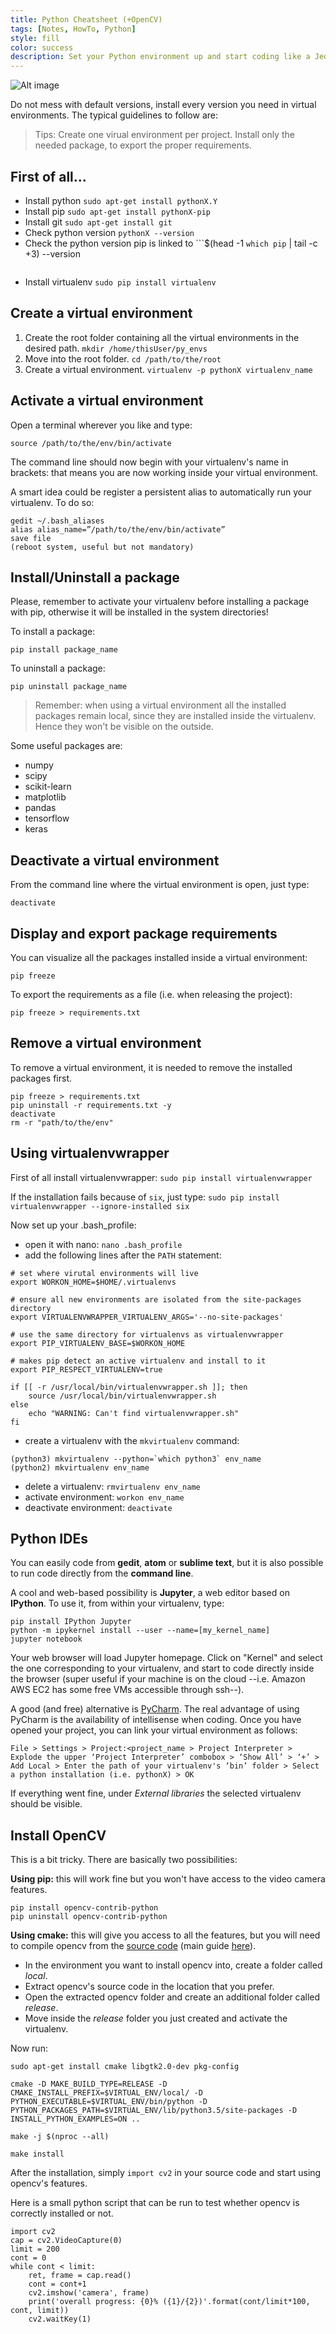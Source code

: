 ```yaml
---
title: Python Cheatsheet (+OpenCV)
tags: [Notes, HowTo, Python]
style: fill
color: success
description: Set your Python environment up and start coding like a Jedi.
---
```


![Alt image](https://gabrielecorni.github.io/blog/docs/2017-12-12-python-venv-opencv/py_cv_logo.png)

Do not mess with default versions, install every version you need in virtual environments.
The typical guidelines to follow are:
> Tips:
> Create one virual environment per project.
> Install only the needed package, to export the proper requirements.

## First of all...
* Install python `sudo apt-get install pythonX.Y`
* Install pip `sudo apt-get install pythonX-pip`
* Install git `sudo apt-get install git`
* Check python version `pythonX --version`
* Check the python version pip is linked to
    ```$(head -1 `which pip` | tail -c +3) --version
    ```
* Install virtualenv `sudo pip install virtualenv`

## Create a virtual environment
1. Create the root folder containing all the virtual environments in the desired path. 
```mkdir /home/thisUser/py_envs```
2. Move into the root folder. 
```cd /path/to/the/root```
3. Create a virtual environment. 
```virtualenv -p pythonX virtualenv_name```

## Activate a virtual environment
Open a terminal wherever you like and type:

    source /path/to/the/env/bin/activate

The command line should now begin with your virtualenv's name in brackets: that means you are now working inside your virtual environment.

A smart idea could be register a persistent alias to automatically run your virtualenv.
To do so:

    gedit ~/.bash_aliases
    alias alias_name=”/path/to/the/env/bin/activate”
    save file
    (reboot system, useful but not mandatory)

## Install/Uninstall a package
Please, remember to activate your virtualenv before installing a package with pip, otherwise it will be installed in the system directories!

To install a package: 

    pip install package_name

To uninstall a package:
    
    pip uninstall package_name

> Remember: when using a virtual environment all the installed packages remain local, since they are installed inside the virtualenv. Hence they won't be visible on the outside.

Some useful packages are:

* numpy
* scipy
* scikit-learn
* matplotlib
* pandas
* tensorflow
* keras

## Deactivate a virtual environment
From the command line where the virtual environment is open, just type:
    
    deactivate

## Display and export package requirements
You can visualize all the packages installed inside a virtual environment:
    
    pip freeze

To export the requirements as a file (i.e. when releasing the project):
    
    pip freeze > requirements.txt

## Remove a virtual environment
To remove a virtual environment, it is needed to remove the installed packages first.

    pip freeze > requirements.txt
    pip uninstall -r requirements.txt -y
    deactivate
    rm -r "path/to/the/env"

## Using virtualenvwrapper

First of all install virtualenvwrapper: `sudo pip install virtualenvwrapper`

If the installation fails because of `six`, just type: `sudo pip install virtualenvwrapper --ignore-installed six`

Now set up your .bash_profile:

* open it with nano: `nano .bash_profile`
* add the following lines after the `PATH` statement:

```
# set where virutal environments will live
export WORKON_HOME=$HOME/.virtualenvs
    
# ensure all new environments are isolated from the site-packages directory
export VIRTUALENVWRAPPER_VIRTUALENV_ARGS='--no-site-packages'

# use the same directory for virtualenvs as virtualenvwrapper
export PIP_VIRTUALENV_BASE=$WORKON_HOME

# makes pip detect an active virtualenv and install to it
export PIP_RESPECT_VIRTUALENV=true

if [[ -r /usr/local/bin/virtualenvwrapper.sh ]]; then
    source /usr/local/bin/virtualenvwrapper.sh
else
    echo "WARNING: Can't find virtualenvwrapper.sh"
fi
```

* create a virtualenv with the `mkvirtualenv` command:

```
(python3) mkvirtualenv --python=`which python3` env_name
(python2) mkvirtualenv env_name
```

* delete a virtualenv: `rmvirtualenv env_name`
* activate environment: `workon env_name`
* deactivate environment: `deactivate`

## Python IDEs
You can easily code from **gedit**, **atom** or **sublime text**, but it is also possible to run code directly from the **command line**.

A cool and web-based possibility is **Jupyter**, a web editor based on **IPython**. To use it, from within your virtualenv, type:

	pip install IPython Jupyter
	python -m ipykernel install --user --name=[my_kernel_name]
	jupyter notebook

Your web browser will load Jupyter homepage. Click on "Kernel" and select the one corresponding to your virtualenv, and start to code directly inside the browser (super useful if your machine is on the cloud --i.e. Amazon AWS EC2 has some free VMs accessible through ssh--).

A good (and free) alternative is [PyCharm](https://www.jetbrains.com/pycharm/).
The real advantage of using PyCharm is the availability of intellisense when coding.
Once you have opened your project, you can link your virtual environment as follows:

    File > Settings > Project:<project_name > Project Interpreter > Explode the upper ‘Project Interpreter’ combobox > ‘Show All’ > ‘+’ >  Add Local > Enter the path of your virtualenv's ‘bin’ folder > Select a python installation (i.e. pythonX) > OK

If everything went fine, under *External libraries* the selected virtualenv should be visible.

## Install OpenCV
This is a bit tricky. There are basically two possibilities:

**Using pip:** this will work fine but you won't have access to the video camera features.

    pip install opencv-contrib-python
    pip uninstall opencv-contrib-python

**Using cmake:** this will give you access to all the features, but you will need to compile opencv from the [source code](https://github.com/opencv/opencv/archive/3.3.0.tar.gz) (main guide [here](https://medium.com/@manuganji/installation-of-opencv-numpy-scipy-inside-a-virtualenv-bf4d82220313)).

- In the environment you want to install opencv into, create a folder called *local*.
- Extract opencv's source code in the location that you prefer.
- Open the extracted opencv folder and create an additional folder called *release*.
- Move inside the *release* folder you just created and activate the virtualenv.

Now run:    
    
    sudo apt-get install cmake libgtk2.0-dev pkg-config
    
    cmake -D MAKE_BUILD_TYPE=RELEASE -D CMAKE_INSTALL_PREFIX=$VIRTUAL_ENV/local/ -D PYTHON_EXECUTABLE=$VIRTUAL_ENV/bin/python -D PYTHON_PACKAGES_PATH=$VIRTUAL_ENV/lib/python3.5/site-packages -D INSTALL_PYTHON_EXAMPLES=ON ..
    
    make -j $(nproc --all)
    
    make install

After the installation, simply ```import cv2``` in your source code and start using opencv's features.

Here is a small python script that can be run to test whether opencv is correctly installed or not.

    import cv2
    cap = cv2.VideoCapture(0)
    limit = 200
    cont = 0
    while cont < limit:
        ret, frame = cap.read()
        cont = cont+1   
        cv2.imshow('camera', frame)
        print('overall progress: {0}% ({1}/{2})'.format(cont/limit*100, cont, limit))
        cv2.waitKey(1)
        

